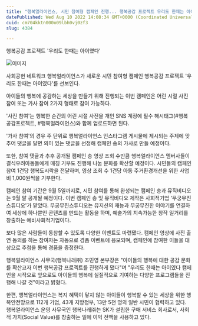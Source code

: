 ```yaml
---
title: "행복얼라이언스, 시민 참여형 캠페인 진행... 행복공감 프로젝트 우리도 한때는 아이였다"
datePublished: Wed Aug 10 2022 14:08:34 GMT+0000 (Coordinated Universal Time)
cuid: cm704kktn000o09lbh0vj0zf3
slug: 4384

---
```



행복공감 프로젝트 '우리도 한때는 아이였다'

![이미지](https://cdn.hashnode.com/res/hashnode/image/upload/v1739256763300/c5fbf820-203a-48fe-8b1c-360ff902d1c6.jpeg)

사회공헌 네트워크 행복얼라이언스가 새로운 시민 참여형 캠페인 행복공감 프로젝트 '우리도 한때는 아이였다'를 선보인다.

아이들의 행복에 공감하는 세상을 만들기 위해 진행되는 이번 캠페인은 어린 시절 사진 참여 또는 가사 참여 2가지 형태로 참여 가능하다.

'사진 참여'는 행복한 순간의 어린 시절 사진을 개인 SNS 계정에 필수 해시태그(#행복공감프로젝트, #행복얼라이언스)와 함께 업로드하면 된다.

'가사 참여'의 경우 주 단위로 행복얼라이언스 인스타그램 게시물에 제시되는 주제에 맞추어 댓글을 달면 의미 있는 댓글을 선정해 캠페인 송의 가사로 만들 예정이다.

또한, 참여 댓글과 추후 공개될 캠페인 송 영상 조회 수만큼 행복얼라이언스 멤버사들이 결식우려아동들에게 매칭 기부도 진행해 나눔 문화를 확산할 예정이다. 시민들의 캠페인 참여 1건당 행복도시락을 전달하며, 영상 조회 수 1건당 아동 주거환경개선을 위한 사업비 1,000원씩을 기부한다.

캠페인 참여 기간은 9월 5일까지로, 시민 참여를 통해 완성되는 캠페인 송과 뮤직비디오는 9월 말 공개될 예정이다. 이번 캠페인 송 및 뮤직비디오 제작은 사회적기업 '무궁무진 스튜디오'가 맡았다. 무궁무진스튜디오는 뮤지션의 재능과 무궁무진한 이야기를 연결하여 세상에 하나뿐인 콘텐츠를 만드는 활동을 하며, 예술가의 지속가능한 창작 일거리를 창출하는 예비사회적기업이다.

보다 많은 사람들이 동참할 수 있도록 다양한 이벤트도 마련됐다. 캠페인 영상에 사진 출연 동의를 하는 참여자는 자동으로 경품 이벤트에 응모되며, 캠페인에 참여한 이들을 대상으로 추첨을 통해 경품을 증정한다.

행복얼라이언스 사무국(행복나래㈜) 조민영 본부장은 "아이들의 행복에 대한 공감 문화를 확산코자 이번 행복공감 프로젝트를 진행하게 됐다"며 "우리도 한때는 아이였다 캠페인을 시작으로 앞으로도 아이들의 행복에 실질적으로 기여하는 다양한 프로그램들을 진행해 나갈 것"이라고 밝혔다.

한편, 행복얼라이언스는 복지 혜택이 닿지 않는 아이들이 행복할 수 있는 세상을 위한 행복안전망으로 112개 기업, 43개 지방정부, 13만 5천 명의 일반 시민이 협력하고 있다. 행복얼라이언스 운영 사무국인 행복나래㈜는 SK가 설립한 구매 서비스 회사로서, 사회적 가치(Social Value)를 창출하는 일에 이익 전액을 사용하고 있다.
